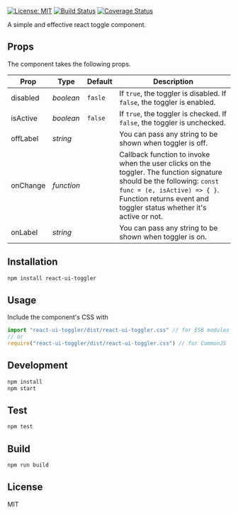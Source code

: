 [![License: MIT](https://img.shields.io/badge/License-MIT-yellow.svg)](https://opensource.org/licenses/MIT)
[![Build Status](https://travis-ci.org/msrikanth508/react-ui-toggler.svg?branch=master)](https://travis-ci.org/msrikanth508/react-ui-toggler)
[![Coverage Status](https://coveralls.io/repos/github/msrikanth508/react-ui-toggler/badge.svg)](https://coveralls.io/github/msrikanth508/react-ui-toggler)

A simple and effective react toggle component.

## Props

The component takes the following props.

| Prop              | Type       | Default | Description |
|-------------------|------------|---------|-------------|
| disabled		    | _boolean_  | `fasle`   | If `true`, the toggler is disabled. If `false`, the toggler is enabled. |
| isActive          | _boolean_  | `false`   | If `true`, the toggler is checked. If `false`, the toggler is unchecked. |
| offLabel		    | _string_  |    | You can pass any string to be shown when toggler is off. |
| onChange		    | _function_ |    | Callback function to invoke when the user clicks on the toggler. The function signature should be the following:  `const func = (e, isActive) => { }`. Function returns event and toggler status whether it's active or not.  |
| onLabel		    | _string_  |    | You can pass any string to be shown when toggler is on. |

## Installation

```bash
npm install react-ui-toggler
```

## Usage

Include the component's CSS with

```javascript
import "react-ui-toggler/dist/react-ui-toggler.css" // for ES6 modules
// or
require("react-ui-toggler/dist/react-ui-toggler.css") // for CommonJS
```

## Development

```javascript
npm install
npm start
```

## Test

```javascript
npm test
```

## Build

```javascript
npm run build
```

## License

MIT